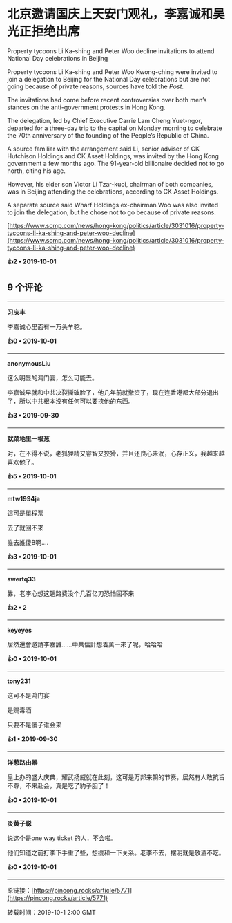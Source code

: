 # 北京邀请国庆上天安门观礼，李嘉诚和吴光正拒绝出席 

Property tycoons Li Ka-shing and Peter Woo decline invitations to attend National Day celebrations in Beijing

Property tycoons Li Ka-shing and Peter Woo Kwong-ching were invited to join a delegation to Beijing for the National Day celebrations but are not going because of private reasons, sources have told the <em>Post</em>.

The invitations had come before recent controversies over both men’s stances on the anti-government protests in Hong Kong.

The delegation, led by Chief Executive Carrie Lam Cheng Yuet-ngor, departed for a three-day trip to the capital on Monday morning to celebrate the 70th anniversary of the founding of the People’s Republic of China.

A source familiar with the arrangement said Li, senior adviser of CK Hutchison Holdings and CK Asset Holdings, was invited by the Hong Kong government a few months ago. The 91-year-old billionaire decided not to go north, citing his age.

However, his elder son Victor Li Tzar-kuoi, chairman of both companies, was in Beijing attending the celebrations, according to CK Asset Holdings.

A separate source said Wharf Holdings ex-chairman Woo was also invited to join the delegation, but he chose not to go because of private reasons.

[https://www.scmp.com/news/hong-kong/politics/article/3031016/property-tycoons-li-ka-shing-and-peter-woo-decline](https://www.scmp.com/news/hong-kong/politics/article/3031016/property-tycoons-li-ka-shing-and-peter-woo-decline)

**👍2 • 2019-10-01**

## 9 个评论

---
**习庆丰**

李嘉诚心里面有一万头羊驼。 

**👍0 • 2019-10-01**

---
**anonymousLiu**

这么明显的鸿门宴，怎么可能去。

李嘉诚早就和中共决裂撕破脸了，他几年前就撤资了，现在连香港都大部分退出了，所以中共根本没有任何可以要挟他的东西。 

**👍3 • 2019-09-30**

---
**就菜地里一根葱**

对，在不得不说，老狐狸精又睿智又狡猾，并且还良心未泯，心存正义，我越来越喜欢他了。 

**👍5 • 2019-10-01**

---
**mtw1994ja**

這可是單程票

去了就回不來

誰去誰傻B啊.... 

**👍3 • 2019-10-01**

---
**swertq33**

靠，老李心想这趟路费没个几百亿刀恐怕回不来 

**👍2 • 2**

---
**keyeyes**

居然還會邀請李嘉誠……中共估計想着萬一來了呢，哈哈哈 

**👍0 • 2019-10-01**

---
**tony231**

这可不是鸿门宴

是赐毒酒

只要不是傻子谁会来 

**👍1 • 2019-09-30**

---
**洋葱路由器**

皇上办的盛大庆典，耀武扬威就在此刻，这可是万邦来朝的节奏，居然有人敢抗旨不尊，不来赴会，真是吃了豹子胆了！ 

**👍0 • 2019-10-01**

---
**炎黄子聪**

说这个是one way ticket 的人，不会啦。

他们知道之前打李下手重了些，想缓和一下关系。老李不去，摆明就是敬酒不吃。 

**👍0 • 2019-10-01**

---
原链接：[https://pincong.rocks/article/5771](https://pincong.rocks/article/5771)

转载时间：2019-10-1 2:00 GMT